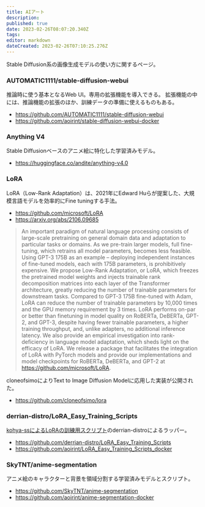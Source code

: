```yaml
---
title: AIアート
description: 
published: true
date: 2023-02-26T08:07:20.340Z
tags: 
editor: markdown
dateCreated: 2023-02-26T07:10:25.276Z
---
```


Stable Diffusion系の画像生成モデルの使い方に関するページ。

### AUTOMATIC1111/stable-diffusion-webui

推論時に使う基本となるWeb UI。専用の拡張機能を導入できる。
拡張機能の中には、推論機能の拡張のほか、訓練データの準備に使えるものもある。

- <https://github.com/AUTOMATIC1111/stable-diffusion-webui>
- <https://github.com/aoirint/stable-diffusion-webui-docker>

### Anything V4

Stable Diffusionベースのアニメ絵に特化した学習済みモデル。

- <https://huggingface.co/andite/anything-v4.0>

### LoRA

LoRA（Low-Rank Adaptation）は、2021年にEdward Huらが提案した、大規模言語モデルを効率的にFine tuningする手法。

- <https://github.com/microsoft/LoRA>
- <https://arxiv.org/abs/2106.09685>

> An important paradigm of natural language processing consists of large-scale pretraining on general domain data and adaptation to particular tasks or domains. As we pre-train larger models, full fine-tuning, which retrains all model parameters, becomes less feasible. Using GPT-3 175B as an example – deploying independent instances of fine-tuned models, each with 175B parameters, is prohibitively expensive. We propose Low-Rank Adaptation, or LoRA, which freezes the pretrained model weights and injects trainable rank decomposition matrices into each layer of the Transformer architecture, greatly reducing the number of trainable parameters for downstream tasks. Compared to GPT-3 175B fine-tuned with Adam, LoRA can reduce the number of trainable parameters by 10,000 times and the GPU memory requirement by 3 times. LoRA performs on-par or better than finetuning in model quality on RoBERTa, DeBERTa, GPT-2, and GPT-3, despite having fewer trainable parameters, a higher training throughput, and, unlike adapters, no additional inference latency. We also provide an empirical investigation into rank-deficiency in language model adaptation, which sheds light on the efficacy of LoRA. We release a package that facilitates the integration of LoRA with PyTorch models and provide our implementations and model checkpoints for RoBERTa, DeBERTa, and GPT-2 at https://github.com/microsoft/LoRA.

cloneofsimoによりText to Image Diffusion Modelに応用した実装が公開された。

- <https://github.com/cloneofsimo/lora>

### derrian-distro/LoRA_Easy_Training_Scripts

[kohya-ssによるLoRAの訓練用スクリプト](https://github.com/kohya-ss/sd-scripts)のderrian-distroによるラッパー。

- <https://github.com/derrian-distro/LoRA_Easy_Training_Scripts>
- <https://github.com/aoirint/LoRA_Easy_Training_Scripts_docker>

### SkyTNT/anime-segmentation

アニメ絵のキャラクターと背景を領域分割する学習済みモデルとスクリプト。

- <https://github.com/SkyTNT/anime-segmentation>
- <https://github.com/aoirint/anime-segmentation-docker>
